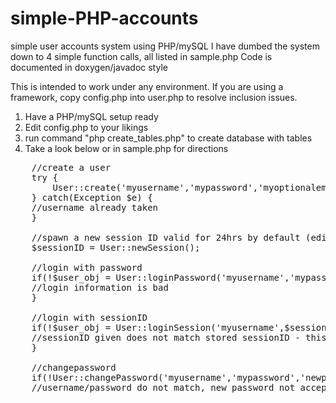 simple-PHP-accounts
===================

simple user accounts system using PHP/mySQL
I have dumbed the system down to 4 simple function calls, all listed in sample.php
Code is documented in doxygen/javadoc style

This is intended to work under any environment. If you are using a framework, copy config.php into user.php to resolve inclusion issues.

1. Have a PHP/mySQL setup ready
2. Edit config.php to your likings
3. run command "php create_tables.php" to create database with tables
4. Take a look below or in sample.php for directions
<pre>
    //create a user
    try {
        User::create('myusername','mypassword','myoptionalemail');
    } catch(Exception $e) {
    //username already taken
    }
    
    //spawn a new session ID valid for 24hrs by default (edit in config)
    $sessionID = User::newSession();
    
    //login with password
    if(!$user_obj = User::loginPassword('myusername','mypassword')) {
    //login information is bad
    }
    
    //login with sessionID
    if(!$user_obj = User::loginSession('myusername',$sessionID)) {
    //sessionID given does not match stored sessionID - this should not happen
    }
    
    //changepassword
    if(!User::changePassword('myusername','mypassword','newpassword')) {
    //username/password do not match, new password not accepted
    </pre>

